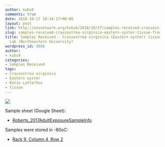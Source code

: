 ```yaml
---
author: kubu4
comments: true
date: 2018-10-17 18:34:17+00:00
layout: post
link: http://onsnetwork.org/kubu4/2018/10/17/samples-received-crassostrea-virginica-eastern-oyster-tissue-from-lotterhos-lab-northeastern-university/
slug: samples-received-crassostrea-virginica-eastern-oyster-tissue-from-lotterhos-lab-northeastern-university
title: Samples Received - Crassostrea virginica (Eastern oyster) tissue from Lotterhos
  Lab (Northeastern University)
wordpress_id: 3656
author:
- kubu4
categories:
- Samples Received
tags:
- Crassostrea virginica
- Eastern oyster
- Katie Lotterhos
- tissue
---
```


![](http://gannet.fish.washington.edu/Atumefaciens/images/20181017_samples_recd.jpg)

Sample sheet (Google Sheet):





  * [Roberts_2017AdultExposureSampleInfo](https://docs.google.com/spreadsheets/d/1gEtDe5ogUpn0nYC0dn_cGdx_1l0UI2Z6kczU5UdBY4M/edit?usp=sharing)



Samples were stored in -80oC:





  * [Rack 9, Column 4, Row 2](https://docs.google.com/spreadsheets/d/1Qsvz3QTURlPF_hX05BQxjom3484WuMfqQ1ILl9LEljU/edit?usp=sharing)


